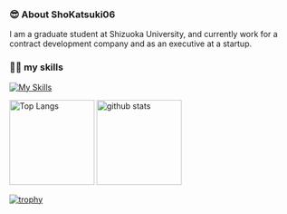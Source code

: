 ### 😎 About ShoKatsuki06
I am a graduate student at Shizuoka University, and currently work for a contract development company and as an executive at a startup.

### 🧑‍💻 my skills
 [![My Skills](https://skillicons.dev/icons?i=ts,js,python,django,flask,java,spring,react,php,laravel,html,css,sass,aws,azure,git,github,figma)](https://skillicons.dev)

<p align="left"> 
  <img alt="Top Langs" height="150px" src="https://github-readme-stats.vercel.app/api/top-langs/?username=ShoKatsuki06&layout=compact&show_icons=true" />
  <img alt="github stats" height="150px" src="https://github-readme-stats.vercel.app/api?username=ShoKatsuki06" />
</p>

[![trophy](https://github-profile-trophy.vercel.app/?username=ShoKatsuki06&margin-w=5)](https://github.com/ShoKatsuki06/)
<!--
**ShoKatsuki06/ShoKatsuki06** is a ✨ _special_ ✨ repository because its `README.md` (this file) appears on your GitHub profile.

Here are some ideas to get you started:

- 🔭 I’m currently working on ...
- 🌱 I’m currently learning ...
- 👯 I’m looking to collaborate on ...
- 🤔 I’m looking for help with ...
- 💬 Ask me about ...
- 📫 How to reach me: ...
- 😄 Pronouns: ...
- ⚡ Fun fact: ...
-->
